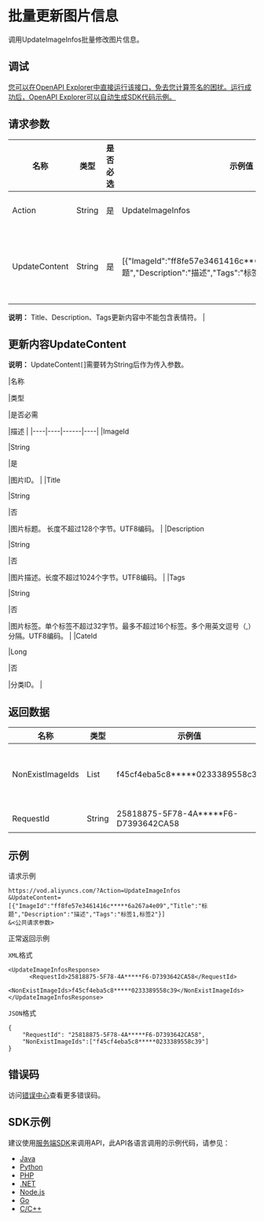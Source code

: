 # 批量更新图片信息

调用UpdateImageInfos批量修改图片信息。

## 调试

[您可以在OpenAPI Explorer中直接运行该接口，免去您计算签名的困扰。运行成功后，OpenAPI Explorer可以自动生成SDK代码示例。](https://api.aliyun.com/#product=vod&api=UpdateImageInfos&type=RPC&version=2017-03-21)

## 请求参数

|名称|类型|是否必选|示例值|描述|
|--|--|----|---|--|
|Action|String|是|UpdateImageInfos|系统规定参数。取值：**UpdateImageInfos**。 |
|UpdateContent|String|是|\[\{"ImageId":"ff8fe57e3461416c\*\*\*\*\*6a267a4e09","Title":"标题","Description":"描述","Tags":"标签1,标签2"\}\]|更新内容。一次最多支持修改20个图片的视频信息。参数结构参考下方**UpdateContent**介绍。

 **说明：** Title、Description、Tags更新内容中不能包含表情符。 |

## 更新内容UpdateContent

**说明：** UpdateContent`[`\]需要转为String后作为传入参数。

|名称

|类型

|是否必需

|描述 |
|----|----|------|----|
|ImageId

|String

|是

|图片ID。 |
|Title

|String

|否

|图片标题。 长度不超过128个字节。UTF8编码。 |
|Description

|String

|否

|图片描述。长度不超过1024个字节。UTF8编码。 |
|Tags

|String

|否

|图片标签。单个标签不超过32字节。最多不超过16个标签。多个用英文逗号（,）分隔。UTF8编码。 |
|CateId

|Long

|否

|分类ID。 |

## 返回数据

|名称|类型|示例值|描述|
|--|--|---|--|
|NonExistImageIds|List|f45cf4eba5c8\*\*\*\*\*0233389558c39|不存在的图片ID列表。 |
|RequestId|String|25818875-5F78-4A\*\*\*\*\*F6-D7393642CA58|请求ID。 |

## 示例

请求示例

```
https://vod.aliyuncs.com/?Action=UpdateImageInfos
&UpdateContent=[{"ImageId":"ff8fe57e3461416c*****6a267a4e09","Title":"标题","Description":"描述","Tags":"标签1,标签2"}]
&<公共请求参数>
```

正常返回示例

`XML`格式

```
<UpdateImageInfosResponse>
	  <RequestId>25818875-5F78-4A*****F6-D7393642CA58</RequestId>
	  <NonExistImageIds>f45cf4eba5c8*****0233389558c39</NonExistImageIds>
</UpdateImageInfosResponse>
```

`JSON`格式

```
{
    "RequestId": "25818875-5F78-4A*****F6-D7393642CA58",
    "NonExistImageIds":["f45cf4eba5c8*****0233389558c39"]
}
```

## 错误码

访问[错误中心](https://error-center.alibabacloud.com/status/product/vod)查看更多错误码。

## SDK示例

建议使用[服务端SDK](~~101789~~)来调用API，此API各语言调用的示例代码，请参见：

-   [Java](~~61063~~)
-   [Python](~~61054~~)
-   [PHP](~~61069~~)
-   [.NET](~~84750~~)
-   [Node.js](~~101396~~)
-   [Go](~~101411~~)
-   [C/C++](~~101261~~)

